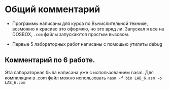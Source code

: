 # Общий комментарий
* Программы написаны для курса по Вычислительной технике, возможно я красиво это оформлю, но это вряд ли. Запускал я все на DOSBOX, `.com` файлы запускаются простым вызовом.
- Первые 5 лабораторных работ написаны с помощью утилиты debug
## Комментарий по 6 работе.
Эта лабораторная была написана уже с использованием nasm. Для компиляции в .com файл можно использовать `nasm -f bin LAB_6.asm -o LAB_6.com`